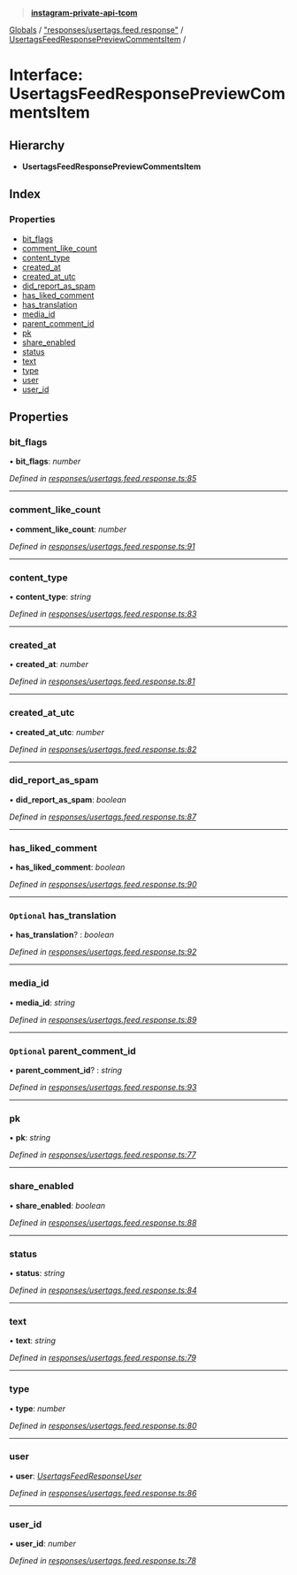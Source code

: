 > **[instagram-private-api-tcom](../README.md)**

[Globals](../README.md) / ["responses/usertags.feed.response"](../modules/_responses_usertags_feed_response_.md) / [UsertagsFeedResponsePreviewCommentsItem](_responses_usertags_feed_response_.usertagsfeedresponsepreviewcommentsitem.md) /

# Interface: UsertagsFeedResponsePreviewCommentsItem

## Hierarchy

* **UsertagsFeedResponsePreviewCommentsItem**

## Index

### Properties

* [bit_flags](_responses_usertags_feed_response_.usertagsfeedresponsepreviewcommentsitem.md#bit_flags)
* [comment_like_count](_responses_usertags_feed_response_.usertagsfeedresponsepreviewcommentsitem.md#comment_like_count)
* [content_type](_responses_usertags_feed_response_.usertagsfeedresponsepreviewcommentsitem.md#content_type)
* [created_at](_responses_usertags_feed_response_.usertagsfeedresponsepreviewcommentsitem.md#created_at)
* [created_at_utc](_responses_usertags_feed_response_.usertagsfeedresponsepreviewcommentsitem.md#created_at_utc)
* [did_report_as_spam](_responses_usertags_feed_response_.usertagsfeedresponsepreviewcommentsitem.md#did_report_as_spam)
* [has_liked_comment](_responses_usertags_feed_response_.usertagsfeedresponsepreviewcommentsitem.md#has_liked_comment)
* [has_translation](_responses_usertags_feed_response_.usertagsfeedresponsepreviewcommentsitem.md#optional-has_translation)
* [media_id](_responses_usertags_feed_response_.usertagsfeedresponsepreviewcommentsitem.md#media_id)
* [parent_comment_id](_responses_usertags_feed_response_.usertagsfeedresponsepreviewcommentsitem.md#optional-parent_comment_id)
* [pk](_responses_usertags_feed_response_.usertagsfeedresponsepreviewcommentsitem.md#pk)
* [share_enabled](_responses_usertags_feed_response_.usertagsfeedresponsepreviewcommentsitem.md#share_enabled)
* [status](_responses_usertags_feed_response_.usertagsfeedresponsepreviewcommentsitem.md#status)
* [text](_responses_usertags_feed_response_.usertagsfeedresponsepreviewcommentsitem.md#text)
* [type](_responses_usertags_feed_response_.usertagsfeedresponsepreviewcommentsitem.md#type)
* [user](_responses_usertags_feed_response_.usertagsfeedresponsepreviewcommentsitem.md#user)
* [user_id](_responses_usertags_feed_response_.usertagsfeedresponsepreviewcommentsitem.md#user_id)

## Properties

###  bit_flags

• **bit_flags**: *number*

*Defined in [responses/usertags.feed.response.ts:85](https://github.com/cuonglnhust/instagram-private-api-tcom/blob/3e16058/src/responses/usertags.feed.response.ts#L85)*

___

###  comment_like_count

• **comment_like_count**: *number*

*Defined in [responses/usertags.feed.response.ts:91](https://github.com/cuonglnhust/instagram-private-api-tcom/blob/3e16058/src/responses/usertags.feed.response.ts#L91)*

___

###  content_type

• **content_type**: *string*

*Defined in [responses/usertags.feed.response.ts:83](https://github.com/cuonglnhust/instagram-private-api-tcom/blob/3e16058/src/responses/usertags.feed.response.ts#L83)*

___

###  created_at

• **created_at**: *number*

*Defined in [responses/usertags.feed.response.ts:81](https://github.com/cuonglnhust/instagram-private-api-tcom/blob/3e16058/src/responses/usertags.feed.response.ts#L81)*

___

###  created_at_utc

• **created_at_utc**: *number*

*Defined in [responses/usertags.feed.response.ts:82](https://github.com/cuonglnhust/instagram-private-api-tcom/blob/3e16058/src/responses/usertags.feed.response.ts#L82)*

___

###  did_report_as_spam

• **did_report_as_spam**: *boolean*

*Defined in [responses/usertags.feed.response.ts:87](https://github.com/cuonglnhust/instagram-private-api-tcom/blob/3e16058/src/responses/usertags.feed.response.ts#L87)*

___

###  has_liked_comment

• **has_liked_comment**: *boolean*

*Defined in [responses/usertags.feed.response.ts:90](https://github.com/cuonglnhust/instagram-private-api-tcom/blob/3e16058/src/responses/usertags.feed.response.ts#L90)*

___

### `Optional` has_translation

• **has_translation**? : *boolean*

*Defined in [responses/usertags.feed.response.ts:92](https://github.com/cuonglnhust/instagram-private-api-tcom/blob/3e16058/src/responses/usertags.feed.response.ts#L92)*

___

###  media_id

• **media_id**: *string*

*Defined in [responses/usertags.feed.response.ts:89](https://github.com/cuonglnhust/instagram-private-api-tcom/blob/3e16058/src/responses/usertags.feed.response.ts#L89)*

___

### `Optional` parent_comment_id

• **parent_comment_id**? : *string*

*Defined in [responses/usertags.feed.response.ts:93](https://github.com/cuonglnhust/instagram-private-api-tcom/blob/3e16058/src/responses/usertags.feed.response.ts#L93)*

___

###  pk

• **pk**: *string*

*Defined in [responses/usertags.feed.response.ts:77](https://github.com/cuonglnhust/instagram-private-api-tcom/blob/3e16058/src/responses/usertags.feed.response.ts#L77)*

___

###  share_enabled

• **share_enabled**: *boolean*

*Defined in [responses/usertags.feed.response.ts:88](https://github.com/cuonglnhust/instagram-private-api-tcom/blob/3e16058/src/responses/usertags.feed.response.ts#L88)*

___

###  status

• **status**: *string*

*Defined in [responses/usertags.feed.response.ts:84](https://github.com/cuonglnhust/instagram-private-api-tcom/blob/3e16058/src/responses/usertags.feed.response.ts#L84)*

___

###  text

• **text**: *string*

*Defined in [responses/usertags.feed.response.ts:79](https://github.com/cuonglnhust/instagram-private-api-tcom/blob/3e16058/src/responses/usertags.feed.response.ts#L79)*

___

###  type

• **type**: *number*

*Defined in [responses/usertags.feed.response.ts:80](https://github.com/cuonglnhust/instagram-private-api-tcom/blob/3e16058/src/responses/usertags.feed.response.ts#L80)*

___

###  user

• **user**: *[UsertagsFeedResponseUser](_responses_usertags_feed_response_.usertagsfeedresponseuser.md)*

*Defined in [responses/usertags.feed.response.ts:86](https://github.com/cuonglnhust/instagram-private-api-tcom/blob/3e16058/src/responses/usertags.feed.response.ts#L86)*

___

###  user_id

• **user_id**: *number*

*Defined in [responses/usertags.feed.response.ts:78](https://github.com/cuonglnhust/instagram-private-api-tcom/blob/3e16058/src/responses/usertags.feed.response.ts#L78)*